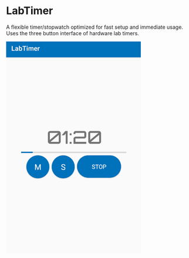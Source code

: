 # LabTimer

A flexible timer/stopwatch optimized for fast setup and immediate usage. Uses the three button interface of hardware lab timers.

![User Interface](Screenshot.png)

